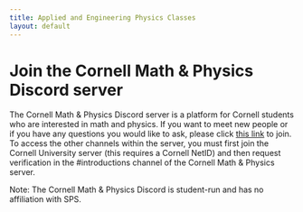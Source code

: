 ```yaml
---
title: Applied and Engineering Physics Classes
layout: default
---
```

<link rel="stylesheet" href="/main.css">

# Join the Cornell Math & Physics Discord server

The Cornell Math & Physics Discord server is a platform for Cornell students who are interested in math and physics. If you want to meet new people or if you have any questions you would like to ask, please click [this link](https://discord.gg/2yaJsNa4Jz) to join. To access the other channels within the server, you must first join the Cornell University server (this requires a Cornell NetID) and then request verification in the #introductions channel of the Cornell Math & Physics server.

Note: The Cornell Math & Physics Discord is student-run and has no affiliation with SPS.
